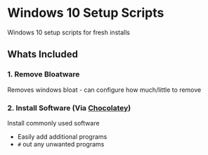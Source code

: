 # Windows 10 Setup Scripts
Windows 10 setup scripts for fresh installs


## Whats Included

### 1. Remove Bloatware
Removes windows bloat - can configure how much/little to remove

### 2. Install Software (Via [Chocolatey](https://chocolatey.org/))
Install commonly used software
- Easily add additional programs
- `#` out any unwanted programs
